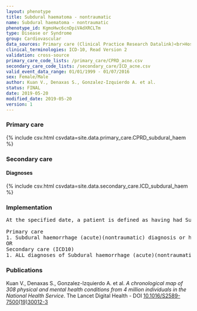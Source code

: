```yaml
---
layout: phenotype
title: Subdural haematoma - nontraumatic
name: Subdural haematoma - nontraumatic
phenotype_id: KgmoHwc6cnDpiVAdXRCLTm 
type: Disease or Syndrome
group: Cardiovascular
data_sources: Primary care (Clinical Practice Research Datalink)<br>Hospitalizations (Hospital Episode Statistics) 
clinical_terminologies: ICD-10, Read Version 2 
validation: cross-source
primary_care_code_lists: /primary_care/CPRD_acne.csv
secondary_care_code_lists: /secondary_care/ICD_acne.csv
valid_event_data_range: 01/01/1999 - 01/07/2016
sex: Female/Male
author: Kuan V., Denaxas S., Gonzalez-Izquierdo A. et al.
status: FINAL
date: 2019-05-20
modified_date: 2019-05-20
version: 1
---
```

### Primary care 
{% include csv.html csvdata=site.data.primary_care.CPRD_subdural_haem %}
### Secondary care 
#### Diagnoses 
{% include csv.html csvdata=site.data.secondary_care.ICD_subdural_haem %}
### Implementation 
<pre>At the specified date, a patient is defined as having had Subdural haemorrhage (acute)(nontraumatic) IF they meet the criteria for any of the following on or before the specified date. The earliest date on which the individual meets any of the following criteria on or before the specified date is defined as the first event date:

Primary care
1. Subdural haemorrhage (acute)(nontraumatic) diagnosis or history of diagnosis during a consultation 
OR
Secondary care (ICD10)
1. ALL diagnoses of Subdural haemorrhage (acute)(nontraumatic) or history of diagnosis during a hospitalization</pre> 
 
### Publications 
Kuan V., Denaxas S., Gonzalez-Izquierdo A. et al. _A chronological map of 308 physical and mental health conditions from 4 million individuals in the National Health Service_. The Lancet Digital Health - DOI <a href='https://www.thelancet.com/journals/landig/article/PIIS2589-7500(19)30012-3/fulltext'>10.1016/S2589-7500(19)30012-3</a>